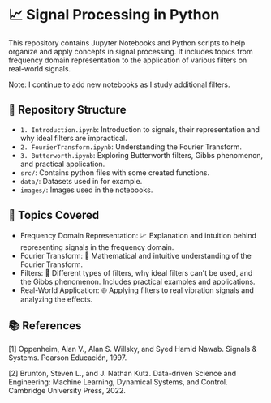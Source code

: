 # 📈 Signal Processing in Python 
This repository contains Jupyter Notebooks and Python scripts to help organize and apply concepts in signal processing. It includes topics from frequency domain representation to the application of various filters on real-world signals. 

Note: I continue to add new notebooks as I study additional filters.

## 📁 Repository Structure
- `1. Introduction.ipynb`: Introduction to signals, their representation and why ideal filters are impractical.
- `2. FourierTransform.ipynb`: Understanding the Fourier Transform.
- `3. Butterworth.ipynb`: Exploring Butterworth filters, Gibbs phenomenon, and practical application.
- `src/`: Contains python files with some created functions.
- `data/`: Datasets used in for example.
- `images/`: Images used in the notebooks.


## 📝 Topics Covered
- Frequency Domain Representation: 📈 Explanation and intuition behind representing signals in the frequency domain.
- Fourier Transform: 🔄 Mathematical and intuitive understanding of the Fourier Transform.
- Filters: 🧹 Different types of filters, why ideal filters can't be used, and the Gibbs phenomenon. Includes practical examples and applications.
- Real-World Application: 🌐 Applying filters to real vibration signals and analyzing the effects.

## 📚 References
[1] Oppenheim, Alan V., Alan S. Willsky, and Syed Hamid Nawab. Signals & Systems. Pearson Educación, 1997.

[2] Brunton, Steven L., and J. Nathan Kutz. Data-driven Science and Engineering: Machine Learning, Dynamical Systems, and Control. Cambridge University Press, 2022.



